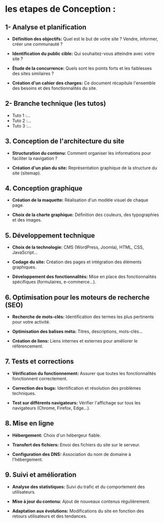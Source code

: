 # les etapes de Conception :

## 1- Analyse et planification

- **Définition des objectifs:** Quel est le but de votre site ? Vendre, informer, créer une communauté ?

- **Identification du public cible:** Qui souhaitez-vous atteindre avec votre site ?

- **Étude de la concurrence:** Quels sont les points forts et les faiblesses des sites similaires ?

- **Création d'un cahier des charges:** Ce document récapitule l'ensemble des besoins et des fonctionnalités du site.

## 2- Branche technique (les tutos)
- Tuto 1 :...
- Tuto 2 :...
- Tuto 3 :...

## 3. Conception de l'architecture du site

- **Structuration du contenu:** Comment organiser les informations pour faciliter la navigation ?

- **Création d'un plan du site:** Représentation graphique de la structure du site (sitemap).

## 4. Conception graphique

- **Création de la maquette:** Réalisation d'un modèle visuel de chaque page.

- **Choix de la charte graphique:** Définition des couleurs, des typographies et des images.


## 5. Développement technique

- **Choix de la technologie:** CMS (WordPress, Joomla), HTML, CSS, JavaScript...

- **Codage du site:** Création des pages et intégration des éléments graphiques.

- **Développement des fonctionnalités:** Mise en place des fonctionnalités spécifiques (formulaires, e-commerce...).

## 6. Optimisation pour les moteurs de recherche (SEO)

- **Recherche de mots-clés:** Identification des termes les plus pertinents pour votre activité.

- **Optimisation des balises méta:** Titres, descriptions, mots-clés...

- **Création de liens:** Liens internes et externes pour améliorer le référencement.

## 7. Tests et corrections

- **Vérification du fonctionnement:** Assurer que toutes les fonctionnalités fonctionnent correctement.

- **Correction des bugs:** Identification et résolution des problèmes techniques.

- **Test sur différents navigateurs:** Vérifier l'affichage sur tous les navigateurs (Chrome, Firefox, Edge...).

## 8. Mise en ligne

- **Hébergement:** Choix d'un hébergeur fiable.

- **Transfert des fichiers:** Envoi des fichiers du site sur le serveur.

- **Configuration des DNS:** Association du nom de domaine à l'hébergement.

## 9. Suivi et amélioration

- **Analyse des statistiques:** Suivi du trafic et du comportement des utilisateurs.

- **Mise à jour du contenu:** Ajout de nouveaux contenus régulièrement.

- **Adaptation aux évolutions:** Modifications du site en fonction des retours utilisateurs et des tendances.